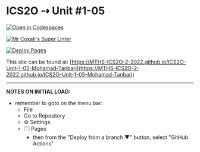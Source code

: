# ICS2O ⇢ Unit #1-05

[![Open in Codespaces](https://classroom.github.com/assets/launch-codespace-f4981d0f882b2a3f0472912d15f9806d57e124e0fc890972558857b51b24a6f9.svg)](https://classroom.github.com/open-in-codespaces?assignment_repo_id=10225279)

[![Mr Coxall's Super Linter](https://github.com/MTHS-ICS2O-2-2022/ICS2O-Unit-1-05-Mohamad-Tanbari/workflows/Mr%20Coxall's%20Super%20Linter/badge.svg)](https://github.com/MTHS-ICS2O-2-2022/ICS2O-Unit-1-05-Mohamad-Tanbari/actions)

[![Deploy Pages](https://github.com/MTHS-ICS2O-2-2022/ICS2O-Unit-1-05-Mohamad-Tanbari/workflows/Deploy%20Pages/badge.svg)](https://github.com/MTHS-ICS2O-2-2022/ICS2O-Unit-1-05-Mohamad-Tanbari/actions)

This site can be found at: [https://MTHS-ICS2O-2-2022.github.io/ICS2O-Unit-1-05-Mohamad-Tanbari](https://MTHS-ICS2O-2-2022.github.io/ICS2O-Unit-1-05-Mohamad-Tanbari)

---

**NOTES ON INITIAL LOAD:**
- remember to goto on the menu bar:
  - File
  - Go to Repository
  - ⚙ Settings
  - 🗔 Pages
    - then from the "Deploy from a branch ▼" button, select "GitHub Actions"
